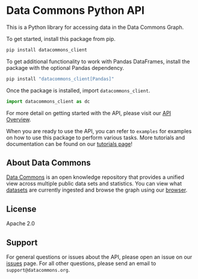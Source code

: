 # Data Commons Python API

This is a Python library for accessing data in the Data Commons Graph.

To get started, install this package from pip.

```bash
pip install datacommons_client
```

To get additional functionality to work with Pandas DataFrames, install the package
with the optional Pandas dependency.

```bash
pip install "datacommons_client[Pandas]"
```

Once the package is installed, import `datacommons_client`.

```python
import datacommons_client as dc
```

For more detail on getting started with the API, please visit our
[API Overview](https://docs.datacommons.org/api/).

When you are ready to use the API, you can refer to `examples` for
examples on how to use this package to perform various tasks. More tutorials and
documentation can be found on our [tutorials page](https://docs.datacommons.org/tutorials/)!

## About Data Commons

[Data Commons](https://datacommons.org/) is an open knowledge repository that
provides a unified view across multiple public data sets and statistics. You can
view what [datasets](https://datacommons.org/datasets) are currently ingested
and browse the graph using our [browser](https://datacommons.org/browser).

## License

Apache 2.0

## Support

For general questions or issues about the API, please open an issue on our
[issues](https://github.com/google/datacommons/issues) page. For all other
questions, please send an email to `support@datacommons.org`.
